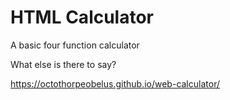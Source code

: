 # HTML Calculator
A basic four function calculator

What else is there to say?

https://octothorpeobelus.github.io/web-calculator/
